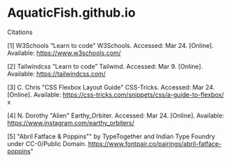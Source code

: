 # AquaticFish.github.io

Citations

[1] W3Schools “Learn to code” W3Schools. Accessed: Mar 24. [Online]. Available: https://www.w3schools.com/ 

[2] Tailwindcss “Learn to code” Tailwind. Accessed: Mar 9. [Online]. Available: https://tailwindcss.com/

[3] C. Chris "CSS Flexbox Layout Guide" CSS-Tricks. Accessed: Mar 24. [Online]. Available: https://css-tricks.com/snippets/css/a-guide-to-flexbox/ x

[4] N. Dorothy "Alien" Earthy_Orbiter. Accessed: Mar 24. [Online]. Available: https://www.instagram.com/earthy_orbiters/ 

[5] "Abril Fatface & Poppins"" by TypeTogether and Indian Type Foundry under CC-0/Public Domain. 
https://www.fontpair.co/pairings/abril-fatface-poppins"

